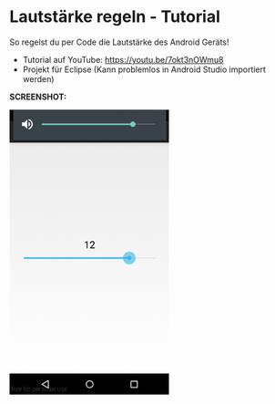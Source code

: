 # Lautstärke regeln - Tutorial
So regelst du per Code die Lautstärke des Android Geräts!

- Tutorial auf YouTube: https://youtu.be/7okt3nOWmu8
- Projekt für Eclipse (Kann problemlos in Android Studio importiert werden)

<b>SCREENSHOT:</b>

<img src="https://github.com/derAndroidPro/Lautstaerke_regeln_Tutorial/blob/master/screenshot1.PNG" height="500px"/>

